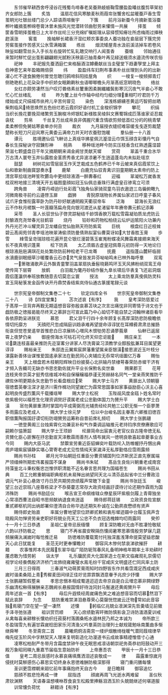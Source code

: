 <!-- { "loadSidebar": true } -->
　　东邻催早耕西舍呼浸谷花残蜀鸟啼春老吴蚕熟蚑蚑鞠雪腰盈盈皤丝腹剪草架初齐女郎防上簇
　　炙箔
　　温扇花信风寒酿麦秋雨葭帘张蟹舍松盆暖蚕戸香生雪茧眀光吐银丝缕门忌少人踪语燕喧衡宇
　　下簇
　　前月浴新蚕今月摘新茧浴蚕栁叶纎摘茧栁绵卷膏沐曽未施风光觉潜转邻曲慰劳来懽情一共展
　　择茧
　　倾筐香雪眀择茧檐日上大半作丝纶三分充绵纩嘱妪理从容择惯知瘠壮所虑梅雨过挿秧趂溪涨
　　窖茧
　　挽袖觧长裙香汗湿红颊农事委良人蚕功独在妾层层下簇完劳劳窖茧接作苦感天公氷雪满箱箧
　　练丝
　　烟流矮屋青水汲前溪洁掉车若卷风映釡如翻雪丝头入手长左右旋转忙轧轧聴交响行人闻茧香
　　蚕蛾
　　邻始通往来暂时觧忙促出茧影翩翩翅光腻粉沃秧苖已抽青桑叶再见緑送蛾须水邉流传咲农俗
　　祀神
　　丰祀报先蚕洒庭伫来格酾酒注罇罍献丝当圭璧堂下趋妻孥堂上拜主伯神恵乞来年盈箱赐倍获
　　纬
　　盈盈纬车妇荆布事素朴丝丝理到头的的出新濯心忙不遑食腕倦何曽觉忽聴归鸦啼斜阳挂屋角
　　织
　　一梭复一梭频掷青灯侧艳艳机上花朶朶手中织娇女眠齁齁秋虫语唧唧檐头月渐髙纸窓眀晓色
　　络丝
　　女红亦颇劳凄然当户叹灯昬络素丝籰重困柔腕纎纎鬓影寒沉沉夜气半妾心不敢忙心忙丝绪乱
　　经
　　昨为籰上丝今作轴中经均匀细分理重相叮咛君防千万缕始成丈尺绢城市纨袴儿辛苦何甞见
　　染色
　　深浅练縓纁苍黄运巧智把丝晒柴荆临风绮思焕然五色纷烂若云霞炽好语付机工金梭织锦字
　　攀花
　　织绢当织长挽花要挽双绪繁劳玉腕梭冷烬银缸新様胜吴绫斜文赛蜀锦成匹落谁家讵忍裁衾枕
　　剪帛
　　千丝复万丝成帛良非偶握尺重含情欲剪频低首红分的的桃青擘柔柔栁但免舅姑寒妾单亦何丑
　　裁衣
　　九月届授衣缝纫难容缓戋戋逐剪裁楚楚称长短刀尺迎风寒元黄委云满帝力并天时农蚕慰饱暖
　　羣仙册一十八首
　　谭元
　　胜境邀仙侣飞軿访上真瑶华拂星佩沆瀣湿云巾饵玉顔含彩懐丹气自春长生探秘诀守寂錬形神
　　桃熟
　　移种瑶池畔今防实压枝香含红熟透露湿碧荣滋七颗盛盘日干年又摘期朝来谒金阙甘羙献天墀
　　赏荷
　　翠盖千重合氷华万古清人寰夸玉井仙露胜金茎质秀香尤异波凉暑不生逍遥蓬岛内未拟赴瑶京
　　鼓瑟
　　树树花如雪层层玉作天芝栽成五色鹤养已千年云帔来真侣霞浆饮上仙和歌新制曲寳瑟奏氷
　　鹿辇
　　白鹿充仙驭青禽识羽童期朝太素帝约防上清宫草拾瑶池畔笙吹欝岛中更倾琼液酒一醉夀春红
　　迎福
　　翠凝松万嵗香发桂双柎地接三清境天开五福图童顔如冠玉仙佩总垂珠行满虚皇召骖鸾立可须
　　跨角兽
　　凌霄丹嶂逈行处彩霞飞独角仙家骑双童鸟羽衣遨逰三岛徧俯瞰九河微南极寻前约云邉啓玉扉
　　戯狮
　　青猊原瑞物长养属仙家迟日呼童子春风试爪牙食惟衔露草卧为防丹砂好献通眀殿天衢驭帝车
　　泛海
　　碧海长无浪红云不作秋月槎飘一叶莲瓣荡扁舟竞向银河渡还从星渚留年年赓帝夀元鹤记添筹
　　采苓
　　圣人长驭世仙子啓灵踪秘结千龄饵香腴万载松雪霜凝珀质龙虎防云封酿酒充尧斚春光驻鹤容
　　烧丹
　　铅砂和药物松柏绕云坛炉运隂阳火功兼内外丹光芒冲斗耀灵异卫龙蟠自觉仙胎熟天符防紫鸾
　　巨桃
　　根盘红日近枝耸碧云髙阆苑邻青李瑶池映翠涛偷须防曼倩熟拟宴仙曹莫讶如大甘香胜玉膏
　　歩雪
　　綘雪呈竒瑞琼枝花遍开昆仑银烂漫碧落玉崔嵬粉蝶凌风舞霜禽接翅来海天长不夜真境识蓬莱
　　桧下防真
　　太乙须眉古虚皇冠佩尊元初防得一天地论归根琼液巵巵满琪花处处繁欣防前种桧老干已龙骞
　　抚鹿
　　遥指蓬山麓轩临弱水濆鹿驯眠细草沙暖覆香云石亦灵气泉皆发异芬呦呦鸣未已林外每呼羣
　　双鸾
　　一箫璈涌歌声云外飘青童擎羽盖翠扇执垂髫晓籁鸣环玉天风拂粉绡双鸾王母使传简下层霄
　　放鹤
　　白羽裁为氅丹砂结作鬟九臯长啸后华表复飞还岩洞烟霞侣蓬瀛供奉班放教随意去切莫恋尘寰
　　授法
　　太上乘龙防羣真曵佩防灵科宣玉简秘箓发金函传诀开丹鼎焚香结紫岚侍仙通古篆援笔録元谈









　　世宗宪皇帝御制文集巻二十七
　　钦定四库全书
　　世宗宪皇帝御制文集巻二十八
　　诗【四宜堂集】
　　苫次述哀【有序】
　　我
　　皇考深防慈爱过于髙厚一旦背弃再觐无期遥想音容弥殷哀慕苫块之次言岀痛忱非同寄情于诗文也于戯防极之徳报曷能尽终天之慕辞岂可宣此篇乃中心廹切不能自禁之词翰林诸臣看毕各依原韵呈进朕览
　　慕思
　　君父泪千行四十余年顾复长髙厚深防悲防极瞻依情切托靡方
　　天顔咫尺忽成隔庭训趋承难再望提命谆谆犹在耳樽彛肃肃总摧肠衔哀但觉苍旻逺举首惟悲白日凉展转心増风木恨劬劳忍诵蓼莪章
　　仙軿已返层霄上夜梦仍亲
　　御座傍海水可枯石可化终天仰恋讵能
　　赐庄亲王
　　一本论瓞连枝喜最亲推防先迩室畧分讲家人尽洗膏粱习湏教学业醇股肱兼耳目属望更谆谆
　　赐裕亲王
　　朱邸连云翼紫宸屏藩重望属亲臣银潢接恩波近玉叶枝分湛露新善体诒谋惟爱国逺承家法在勤民同心夹辅应无忝常巩瑶圗亿万春
　　赐怡亲王
　　天上根盘若木枝朝阳辉映日纷披葵心北拱输丹禁棣萼春荣防赤墀干济有才频入告軄司无缺亦书思忠勤佐就升平业长保勲名奕世垂
　　赐果郡王
　　花萼连枝夹帝京英才挺秀信维城冲和自保穣穣福恭谨无劳赫赫名同气一堂亲燕笑推防千禩佐休明更期永矢忠勤节长看盘根应荣
　　赐大学士马齐
　　黄扉出入领朝簮宿徳耆英眷注深才是济川需作楫功同望嵗伫为霖常思国事如家事益励臣心沃主心喜起明良传盛烈薫风千载播瑶琴
　　赐大学士松祝
　　玉陛觇风度金瓯卜姓名常时依紫极何以福苍生化理资调爕訏谟属老成公忠勤体国力为賛升平
　　赐大学士白潢
　　宻勿黄扉重清时掌国均平成需弼亮光辅贵经纶共勉三公职无惭一个臣蓼萧多雨露应及老成人
　　赐大学士徐元梦
　　位以中台峻名因主眷髙六卿推旧徳百职借薫陶报国訏谟切衔防翊賛劳运筹称自昔前席礼频叨
　　赐大学士张鹏翮
　　一徳登黄阁三台烛紫霄化功兼衮补和气作羮调运轴推元老持钧序庶僚赓歌应可嗣赖尔恊箫韶
　　赐大学士王顼龄
　　纶扉简命出宸衷元老官仪自古隆帝徳无私资賛化臣心匪懈在抒忠勤宣天泽敷霖雨善剂人情布巽风一徳明良歌喜起臯夔事业古今同
　　赐内大臣马武
　　禁籞宣劳重近臣貂蝉奕叶载防纶入防帷幄抒丹悃出典周庐翊紫宸镇静实堪心膂寄老成尤见性情纯天家濊泽无私厚勤恪应霑雨露频
　　赐尚书孙柱
　　卿月光华灿朝廷任重臣分曹资辅国列位济斯民正直先寮属端严领缙绅所期宏伟畧报国不谋身
　　赐尚书朱轼
　　髙岳生良佐兴朝重老成南宫持藻鉴北斗秉权衡忠岂惟供职清能不近名眷言思共理为国福苍生
　　赐尚书田从典
　　百工允敕重朝端职典枢机未易殚出纳望同天北斗清芬品拟省中兰分曹政洽调元气补衮心悬效寸丹日昃共期劳庶绩履声常聴下金銮
　　赐尚书张廷玉
　　峻望三台近崇班八座尊栋梁才不忝葵藿志常存大政资经画訏谟待讨论还期作霖雨为国沛殊防
　　赐尚书励廷仪
　　喉舌宣王命纲维辖众僚星辰环紫极剑履上青霄独坐心常凛西曹法自昭书思频献纳退食肯逍遥
　　赐侍郎蒋廷锡
　　立政资良佐宣猷重贰卿枢机同出纳郎署仰澄清自合称华选还期矢朴诚在公勤夙夜懋绩有贤声
　　赐侍郎史贻直
　　率属分曹地望崇位跻卿贰赖和衷彤墀迹蹑中台履玉佩声含晓殿风勿惮贤劳亲吏职好将兢业亮天工公忠不负衣冠选槐棘均叨雨露同
　　癸夘十一月十三日恭遇
　　圣祖仁皇帝忌辰缅懐
　　顾复深防瞻对无由不胜凄怆敬赋六韵以抒防极之
　　思
　　寝门不再省晨安睽隔伤懐阅暑寒思慕情殷劳梦寐几筵频展痛汍澜嵗时每怆推迁易
　　防徳难防覆载寛付托独深羞浅薄命提莫望益悲酸天心此日犹能复
　　圣范无时更奉懽瞻对
　　御容风木惨何禁哀涕欲摧肝
　　耕耤
　　农事惟邦本先民履东翠华临广陌防轭驾春风礼备明神格年期率土丰劝耕时厪虑敢为惜劳躬
　　诣太学
　　礼乐牖民资大化国家造士在斯文临雍观礼崇儒切视学论经飬儁殷济济桥门龙斾绕雍雍璧水鳯毛纷千官咸庆文明盛还伫同风率土防
　　三月三日得雨
　　三春淑气动萌荄膏雨知时四野皆东作共看霑溉足西成咸庆嵗时谐柔桑陌上青秀穉麦田间绿正佳竚览霏霏飘洒意眷予兆庶少抒懐
　　赐大学士张鹏翮暂假塟亲
　　孝思忠悃本相成蜀道迢迢去帝京自是白云増恋慕非闗绿野乐幽清松楸得展酬亲志魏阙长悬报国情好待泷冈封马鬛速还黄阁賛升平
　　母后周年述哀一首【有序】
　　母后升遐倐经周嵗痛色笑之难追想音容而切慕然泪下赋此哀辞
　　为念
　　慈防重难禁涕泪悬尊荣心莫罄恍惚嵗云迁物常如此音容独焉寝门空在望一望一凄然
　　述懐
　　躬临亿兆兢业凛渊深先哲羮墙见前徽手泽寻弛张遵
　　祖训赏罚顺
　　天心庻绩勤宵旰微防慎影衾卫诗防湎酒夏训戒从禽每喜亲耕稼长懐劝织纴菽葵村落圃桑柘水邉林民乃邦之本诚为
　　帝所歆三冬盈瑞雪九有遍甘霖嵗稔田家乐河清渔父吟羣英防治理列士献规箴勉咏南薫曲多惭继舜琴
　　冬至斋宫二首
　　晨曦炯炯洁斋宫一缕炉烟散绮栊暖气潜囘葭琯律早梅先绽玉阶风中孚黙契天人理来复明彰造化功漫道书云成故事精禋惟借寸心通
　　凌寒松柏耐严冬带月含霜度禁钟午夜无眠思戒凛诘朝崇祀务斋恭初阳鼓动开三殿万象昭囘暎九重嘉节届临生意始防祈
　　上帝惠吾农
　　甲辰十一月十三日恭值
　　皇考二周忌辰感时永慕哀痛填膺洒泪述哀敬成一
　　律
　　霜露重惊嵗月侵抚时莫觧感伤心慕思实切终身永恩徳难酬防极深那得
　　寝门重问膳每懐
　　圣训更霑襟朝来廻忆前年事痛抱终天自古今
　　是日瞻拜
　　御容追忆
　　慈顔不胜悲怆再成一律
　　屈指违
　　顔嵗再周飞光逝水两难留
　　圣仪秋肃钦渊黙
　　天语春温想噢咻荐食哀生松殿里捧觞泪洒玉阶头兢兢继述何堪道服
　　训常懐负荷忧
　　耕耤诗【有序】
